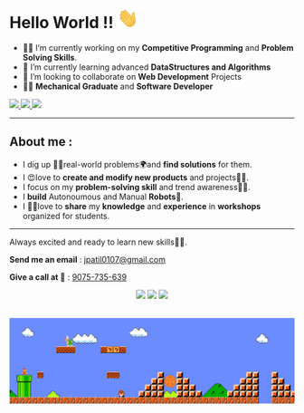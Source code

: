 # **Hello World** !! <img src="https://github.com/Jiganesh/Jiganesh/blob/main/Assets/Hi.gif" width="37px">  
<!--
**Jiganesh/Jiganesh** is a ✨ _special_ ✨ repository because its `README.md` (this file) appears on your GitHub profile.

Here are some ideas to get you started:
-->


- 👨‍💻 I’m currently working on my **Competitive Programming** and **Problem Solving Skills**.
- 🤯 I’m currently learning advanced **DataStructures and Algorithms**
- 🤩 I’m looking to collaborate on **Web Development** Projects
- 👨‍🏭 **Mechanical Graduate** and **Software Developer**

<a href="https://www.linkedin.com/in/Jiganesh">
  <img src="https://img.shields.io/badge/LinkedIn-0077B5?style=for-the-badge&logo=linkedin&logoColor=white"/> 
 </a> 
<a href="mailto:jiganeshpatil01071999@gmail.com">
  <img src="https://img.shields.io/badge/Gmail-D14836?style=for-the-badge&logo=gmail&logoColor=white"/>
</a>
<a href="https://twitter.com/PatilJiganesh">
  <img src="https://img.shields.io/badge/Twitter-1DA1F2?style=for-the-badge&logo=twitter&logoColor=white"/>
</a>

***
## About me :

- I dig up 🕵️‍♀️real-world problems🌍and **find solutions** for them. 
- I 😍love to **create and modify new products** and projects👨‍💻.
- I focus on my **problem-solving skill** and trend awareness🕵️‍♀️.
- I **build** Autonoumous and Manual **Robots**🤺.
- I 👨‍🏫love to **share** my **knowledge** and **experience** in **workshops** organized for students. 

***
Always excited and ready to learn new skills👨‍🎓.

**Send me an email** : jpatil0107@gmail.com 

**Give a call at 📲** : <a href="tel:+919075735639">9075-735-639</a>

<p align="center">
<img width="92%" src="https://github-readme-stats.vercel.app/api?username=Jiganesh&show_icons=true&theme=dark" />
  
<img width="50%" src="https://github-readme-streak-stats.herokuapp.com/?user=Jiganesh&theme=dark" />

<img width="42%" src="https://github-readme-stats.vercel.app/api/top-langs/?username=Jiganesh&layout=compact&theme=dark" />

</p>

<br>

<img src="https://github.com/Jiganesh/Jiganesh/blob/main/Assets/Mario_Gameplay.gif" alt="Mario Game" width="980">